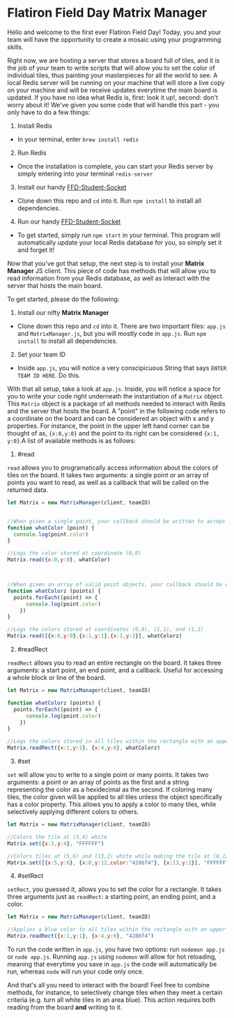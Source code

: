 # Flatiron Field Day Matrix Manager

Hello and welcome to the first ever Flatiron Field Day! Today, you and your team will have the opportunity to create a mosaic using your programming skills. 

Right now, we are hosting a server that stores a board full of tiles, and it is the job of your team to write scripts that will allow you to set the color of individual tiles, thus painting your masterpieces for all the world to see. A local Redis server will be running on your machine that will store a live copy on your machine and will be receive updates everytime the main board is updated. If you have no idea what Redis is, first: look it up!, second: don't worry about it! We've given you some code that will handle this part - you only have to do a few things:

1. Install Redis
* In your terminal, enter `brew install redis`

2. Run Redis
* Once the installation is complete, you can start your Redis server by simply entering into your terminal `redis-server`

3. Install our handy [FFD-Student-Socket](https://github.com/learn-co-curriculum/ffd-student-socket)
* Clone down this repo and `cd` into it. Run `npm install` to install all dependencies.

4. Run our handy [FFD-Student-Socket](https://github.com/learn-co-curriculum/ffd-student-socket) 
* To get started, simply run `npm start` in your terminal. This program will automatically update your local Redis database for you, so simply set it and forget it!


Now that you've got that setup, the next step is to install your **Matrix Manager** JS client. This piece of code has methods that will allow you to read information from your Redis database, as well as interact with the server that hosts the main board. 

To get started, please do the following:

1. Install our nifty **Matrix Manager**
* Clone down this repo and `cd` into it. There are two important files: `app.js` and `MatrixManager.js`, but you will mostly code in `app.js`. Run `npm install` to install all dependencies. 

2. Set your team ID
* Inside `app.js`, you will notice a very conscipicuous String that says `ENTER TEAM ID HERE`. Do this.


With that all setup, take a look at `app.js`. Inside, you will notice a space for you to write your code right underneath the instantiation of a `Matrix` object. This `Matrix` object is a package of all methods needed to interact with Redis and the server that hosts the board. A "point" in the following code refers to a coordinate on the board and can be considered an object with x and y properties. For instance, the point in the upper left hand corner can be thought of as, `{x:0,y:0}` and the point to its right can be considered `{x:1, y:0}`.A list of available methods is as follows:

1. #read

`read` allows you to programatically access information about the colors of tiles on the board. It takes two arguments: a single point or an array of points you want to read, as well as a callback that will be called on the returned data.

```javascript
let Matrix = new MatrixManager(client, teamID)


//When given a single point, your callback should be written to accept an object with x,y, and color properties
function whatColor (point) {
  console.log(point.color)
}

//Logs the color stored at coordinate (0,0)
Matrix.read({x:0,y:0}, whatColor) 



//When given an array of valid point objects, your callback should be written to accept an array of points
function whatColorz (points) {
  points.forEach((point) => {
      console.log(point.color)
    })
}

//Logs the colors stored at coordinates (0,0), (1,1), and (1,2)
Matrix.read([{x:0,y:0},{x:1,y:1},{x:1,y:2}], whatColorz)
```

2. #readRect

`readRect` allows you to read an entire rectangle on the board. It takes three arguments: a start point, an end point, and a callback. Useful for accessing a whole block or line of the board.

```javascript
let Matrix = new MatrixManager(client, teamID)

function whatColorz (points) {
  points.forEach((point) => {
      console.log(point.color)
    })
}

//Logs the colors stored in all tiles within the rectangle with an upper left corner at (1,1) and a lower right corner at (4,6)
Matrix.readRect({x:1,y:1}, {x:4,y:6}, whatColorz)
```

3. #set

`set` will allow you to write to a single point or many points. It takes two arguments: a point or an array of points as the first and a string representing the color as a hexidecimal as the second. If coloring many tiles, the color given will be applied to all tiles unless the object specifically has a color property. This allows you to apply a color to many tiles, while selectively applying different colors to others.

```javascript
let Matrix = new MatrixManager(client, teamID)

//Colors the tile at (3,4) white
Matrix.set({x:3,y:4}, "FFFFFF")

//Colors tiles at (5,6) and (13,2) white while making the tile at (8,12) blue.
Matrix.set([{x:5,y:6}, {x:8,y:12,color:"4286f4"}, {x:13,y:2}], "FFFFFF")

```

4. #setRect

`setRect`, you guessed it, allows you to set the color for a rectangle. It takes three arguments just as `readRect`: a starting point, an ending point, and a color.

```javascript
let Matrix = new MatrixManager(client, teamID)

//Applies a blue color to all tiles within the rectangle with an upper left corner at (1,1) and a lower right corner at (4,6)
Matrix.readRect({x:1,y:1}, {x:4,y:6}, "4286f4")

```


To run the code written in `app.js`, you have two options: run `nodemon app.js` or `node app.js`. Running `app.js` using `nodemon` will allow for hot reloading, meaning that everytime you save in `app.js` the code will automatically be run, whereas `node` will run your code only once.

And that's all you need to interact with the board! Feel free to combine methods, for instance, to selectively change tiles when they meet a certain criteria (e.g. turn all white tiles in an area blue). This action requires both reading from the board **and** writing to it. 
